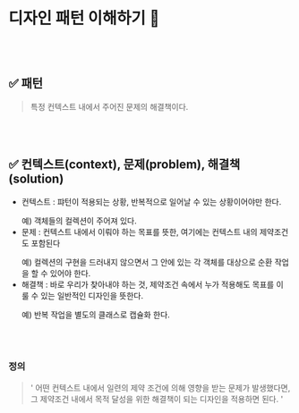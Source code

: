 # 디자인 패턴 이해하기 :star2:

</br>
</br>

## ✅ 패턴
> 특정 컨텍스트 내에서 주어진 문제의 해결책이다.

</br>
</br>

## ✅ 컨텍스트(context), 문제(problem), 해결책(solution)
- 컨텍스트 : 퍄턴이 적용되는 상황, 반복적으로 일어날 수 있는 상황이어야만 한다. </p>
  예) 객체들의 컬렉션이 주어져 있다.
- 문제 : 컨텍스트 내에서 이뤄야 하는 목표를 뜻한, 여기에는 컨텍스트 내의 제약조건도 포함된다 </p>
  예) 컬렉션의 구현을 드러내지 않으면서 그 안에 있는 각 객체를 대상으로 순환 작업을 할 수 있어야 한다.
- 해결책 : 바로 우리가 찾아내야 하는 것, 제약조건 속에서 누가 적용해도 목표를 이룰 수 있는 일반적인 디자인을 뜻한다. </p>
  예) 반복 작업을 별도의 클래스로 캡슐화 한다.

</br>
</br>  

### 정의
>  ' 어떤 컨텍스트 내에서 일련의 제약 조건에 의해 영향을 받는 문제가 발생했다면,
>  그 제약조건 내에서 목적 달성을 위한 해결책이 되는 디자인을 적용하면 된다. ' 

</br>
</br>  


    
